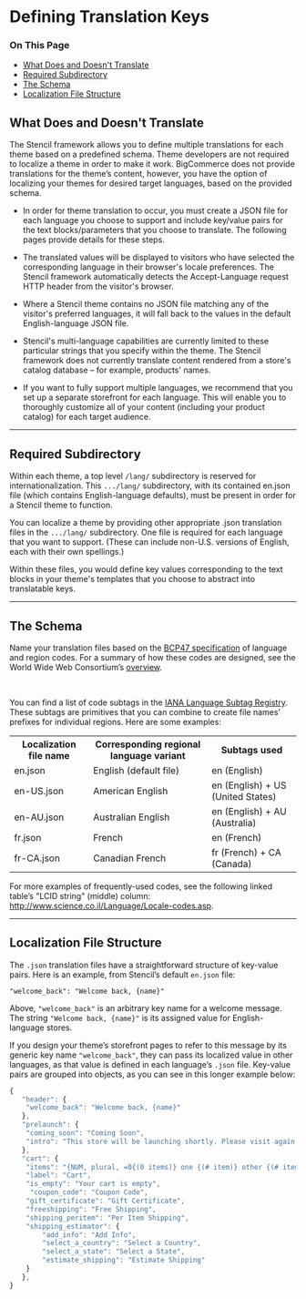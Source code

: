 <h1>Defining Translation Keys</h1>
<div class="otp" id="no-index">
	<h3> On This Page </h3>
	<ul>
    <li><a href="#basis_what-translates">What Does and Doesn't Translate</a></li>
    <li><a href="#basis_required">Required Subdirectory</a></li>
    <li><a href="#basis_schema">The Schema</a></li>
    <li><a href="#basis_localization-file">Localization File Structure</a></li>
	</ul>
</div>

<a href='#basis_what-translates' aria-hidden='true' class='block-anchor'  id='basis_what-translates'><i aria-hidden='true' class='linkify icon'></i></a>

## What Does and Doesn't Translate

The Stencil framework allows you to define multiple translations for each theme based on a predefined schema. Theme developers are not required to localize a theme in order to make it work. BigCommerce does not provide translations for the theme’s content, however, you have the option of localizing your themes for desired target languages, based on the provided schema.

* In order for theme translation to occur, you must create a JSON file for each language you choose to support and include key/value pairs for the text blocks/parameters that you choose to translate. The following pages provide details for these steps.

* The translated values will be displayed to visitors who have selected the corresponding language in their browser's locale preferences. The Stencil framework automatically detects the Accept-Language request HTTP header from the visitor's browser.

* Where a Stencil theme contains no JSON file matching any of the visitor's preferred languages, it will fall back to the values in the default English-language JSON file.

* Stencil's multi-language capabilities are currently limited to these particular strings that you specify within the theme. The Stencil framework does not currently translate content rendered from a store's catalog database – for example, products' names.

* If you want to fully support multiple languages, we recommend that you set up a separate storefront for each language. This will enable you to thoroughly customize all of your content (including your product catalog) for each target audience.

---

<a href='#basis_required' aria-hidden='true' class='block-anchor'  id='basis_required'><i aria-hidden='true' class='linkify icon'></i></a>

## Required Subdirectory

Within each theme, a top level `/lang/` subdirectory is reserved for internationalization. This `.../lang/` subdirectory, with its contained en.json file (which contains English-language defaults), must be present in order for a Stencil theme to function.

You can localize a theme by providing other appropriate .json translation files in the `.../lang/` subdirectory. One file is required for each language that you want to support. (These can include non-U.S. versions of English, each with their own spellings.)

Within these files, you would define key values corresponding to the text blocks in your theme's templates that you choose to abstract into translatable keys.


---

<a href='#basis_schema' aria-hidden='true' class='block-anchor'  id='basis_schema'><i aria-hidden='true' class='linkify icon'></i></a>

## The Schema

Name your translation files based on the <a href="https://tools.ietf.org/html/bcp47">BCP47 specification</a> of language and region codes. For a summary of how these codes are designed, see the World Wide Web Consortium’s <a href="http://www.w3.org/International/articles/language-tags/">overview</a>.<br>

 <br>

You can find a list of code subtags in the <a href="http://www.iana.org/assignments/language-subtag-registry">IANA Language Subtag Registry</a>. These subtags are primitives that you can combine to create file names’ prefixes for individual regions. Here are some examples:

<table>
		<tr>
    <th>Localization file name</th>
    <th>Corresponding regional language variant</th>
    <th>Subtags used</th>
  </tr>
  <tr>
    <td>en.json</td>
    <td>English (default file)</td>
    <td>en (English)</td>
  </tr>
  <tr>
    <td>en-US.json</td>
    <td>American English</td>
    <td>en (English) + US (United States)</td>
  </tr>
  <tr>
    <td>en-AU.json</td>
    <td>Australian English</td>
    <td>en (English) + AU (Australia)</td>
  </tr>
  <tr>
    <td>fr.json</td>
    <td>French</td>
    <td>en (French)</td>
  </tr>
  <tr>
    <td class="">fr-CA.json</td>
    <td class="">Canadian French</td>
    <td class="">fr (French) + CA (Canada)</td>
  </tr>
</table>


For more examples of frequently-used codes, see the following linked table’s "LCID string" (middle) column: <a href="http://www.science.co.il/Language/Locale-codes.asp">http://www.science.co.il/Language/Locale-codes.asp</a>.

---

<a href='#basis_localization-file' aria-hidden='true' class='block-anchor'  id='basis_localization-file'><i aria-hidden='true' class='linkify icon'></i></a>

## Localization File Structure

The `.json` translation files have a straightforward structure of key-value pairs. Here is an example, from Stencil’s default `en.json` file:

`"welcome_back": "Welcome back, {name}"`

Above, `"welcome_back"` is an arbitrary key name for a welcome message. The string `"Welcome back, {name}"` is its assigned value for English-language stores.

If you design your theme’s storefront pages to refer to this message by its generic key name `"welcome_back"`, they can pass its localized value in other languages, as that value is defined in each language’s `.json` file.
Key-value pairs are grouped into objects, as you can see in this longer example below:

<div class="HubBlock-header">
    <div class="HubBlock-header-title flex items-center">
        <div class="HubBlock-header-name"></div>
    </div><div class="HubBlock-header-subtitle"></div>
</div>

<!--
title: ""
subtitle: ""
lineNumbers: true
-->

```js
{
   "header": {
    "welcome_back": "Welcome back, {name}"
   },
   "prelaunch": {
    "coming_soon": "Coming Soon",
    "intro": "This store will be launching shortly. Please visit again!"
   },
   "cart": {
    "items": "{NUM, plural, =0{(0 items)} one {(# item)} other {(# items)}}",
    "label": "Cart",
    "is_empty": "Your cart is empty",
     "coupon_code": "Coupon Code",
    "gift_certificate": "Gift Certificate",
    "freeshipping": "Free Shipping",
    "shipping_peritem": "Per Item Shipping",
    "shipping_estimator": {
        "add_info": "Add Info",
        "select_a_country": "Select a Country",
        "select_a_state": "Select a State",
        "estimate_shipping": "Estimate Shipping"
    }
   },
}
```

